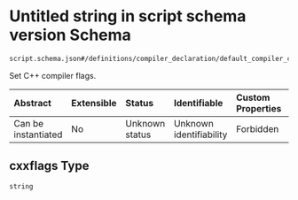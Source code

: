 # Untitled string in script schema version Schema

```txt
script.schema.json#/definitions/compiler_declaration/default_compiler_config/properties/cxxflags
```

Set C++ compiler flags.

| Abstract            | Extensible | Status         | Identifiable            | Custom Properties | Additional Properties | Access Restrictions | Defined In                                                               |
| :------------------ | :--------- | :------------- | :---------------------- | :---------------- | :-------------------- | :------------------ | :----------------------------------------------------------------------- |
| Can be instantiated | No         | Unknown status | Unknown identifiability | Forbidden         | Allowed               | none                | [script.schema.json\*](../out/script.schema.json "open original schema") |

## cxxflags Type

`string`
